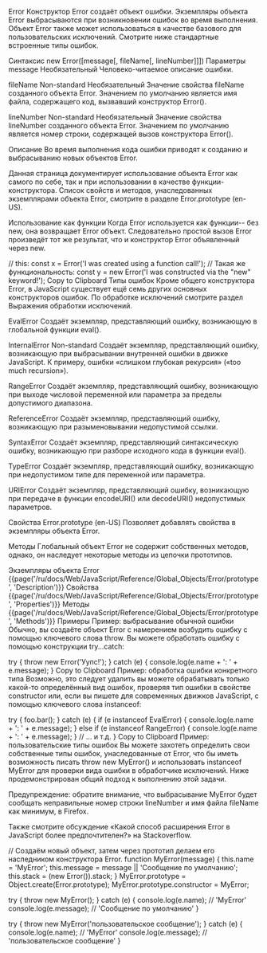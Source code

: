 Error
Конструктор Error создаёт объект ошибки. Экземпляры объекта Error выбрасываются при возникновении ошибок во время выполнения. Объект Error также может использоваться в качестве базового для пользовательских исключений. Смотрите ниже стандартные встроенные типы ошибок.

Синтаксис
new Error([message[, fileName[, lineNumber]]])
Параметры
message Необязательный
Человеко-читаемое описание ошибки.

fileName Non-standard Необязательный
Значение свойства fileName созданного объекта Error. Значением по умолчанию является имя файла, содержащего код, вызвавший конструктор Error().

lineNumber Non-standard Необязательный
Значение свойства lineNumber созданного объекта Error. Значением по умолчанию является номер строки, содержащей вызов конструктора Error().

Описание
Во время выполнения кода ошибки приводят к созданию и выбрасыванию новых объектов Error.

Данная страница документирует использование объекта Error как самого по себе, так и при использовании в качестве функции-конструктора. Список свойств и методов, унаследованных экземплярами объекта Error, смотрите в разделе Error.prototype (en-US).

Использование как функции
Когда Error используется как функции-- без new, она возвращает Error объект. Следовательно простой вызов Error произведёт тот же результат, что и конструктор Error объявленный через new.

// this:
const x = Error('I was created using a function call!');
​​​​// Такая же функциональность:
const y = new Error('I was constructed via the "new" keyword!');
Copy to Clipboard
Типы ошибок
Кроме общего конструктора Error, в JavaScript существует ещё семь других основных конструкторов ошибок. По обработке исключений смотрите раздел Выражения обработки исключений.

EvalError
Создаёт экземпляр, представляющий ошибку, возникающую в глобальной функции eval().

InternalError Non-standard
Создаёт экземпляр, представляющий ошибку, возникающую при выбрасывании внутренней ошибки в движке JavaScript. К примеру, ошибки «слишком глубокая рекурсия» («too much recursion»).

RangeError
Создаёт экземпляр, представляющий ошибку, возникающую при выходе числовой переменной или параметра за пределы допустимого диапазона.

ReferenceError
Создаёт экземпляр, представляющий ошибку, возникающую при разыменовывании недопустимой ссылки.

SyntaxError
Создаёт экземпляр, представляющий синтаксическую ошибку, возникающую при разборе исходного кода в функции eval().

TypeError
Создаёт экземпляр, представляющий ошибку, возникающую при недопустимом типе для переменной или параметра.

URIError
Создаёт экземпляр, представляющий ошибку, возникающую при передаче в функции encodeURI() или decodeURI() недопустимых параметров.

Свойства
Error.prototype (en-US)
Позволяет добавлять свойства в экземпляры объекта Error.

Методы
Глобальный объект Error не содержит собственных методов, однако, он наследует некоторые методы из цепочки прототипов.

Экземпляры объекта Error
{{page('/ru/docs/Web/JavaScript/Reference/Global_Objects/Error/prototype', 'Description')}}
Свойства
{{page('/ru/docs/Web/JavaScript/Reference/Global_Objects/Error/prototype', 'Properties')}}
Методы
{{page('/ru/docs/Web/JavaScript/Reference/Global_Objects/Error/prototype', 'Methods')}}
Примеры
Пример: выбрасывание обычной ошибки
Обычно, вы создаёте объект Error с намерением возбудить ошибку с помощью ключевого слова throw. Вы можете обработать ошибку с помощью конструкции try...catch:

try {
throw new Error('Уупс!');
} catch (e) {
console.log(e.name + ': ' + e.message);
}
Copy to Clipboard
Пример: обработка ошибки конкретного типа
Возможно, это следует удалить вы можете обрабатывать только какой-то определённый вид ошибок, проверяя тип ошибки в свойстве constructor или, если вы пишете для современных движков JavaScript, с помощью ключевого слова instanceof:

try {
foo.bar();
} catch (e) {
if (e instanceof EvalError) {
console.log(e.name + ': ' + e.message);
} else if (e instanceof RangeError) {
console.log(e.name + ': ' + e.message);
}
// ... и т.д.
}
Copy to Clipboard
Пример: пользовательские типы ошибок
Вы можете захотеть определить свои собственные типы ошибок, унаследованные от Error, что бы иметь возможность писать throw new MyError() и использовать instanceof MyError для проверки вида ошибки в обработчике исключений. Ниже продемонстрирован общий подход к выполнению этой задачи.

Предупреждение: обратите внимание, что выбрасывание MyError будет сообщать неправильные номер строки lineNumber и имя файла fileName как минимум, в Firefox.

Также смотрите обсуждение «Какой способ расширения Error в JavaScript более предпочтителен?» на Stackoverflow.

// Создаём новый объект, затем через прототип делаем его наследником конструктора Error.
function MyError(message) {
this.name = 'MyError';
this.message = message || 'Сообщение по умолчанию';
this.stack = (new Error()).stack;
}
MyError.prototype = Object.create(Error.prototype);
MyError.prototype.constructor = MyError;

try {
throw new MyError();
} catch (e) {
console.log(e.name); // 'MyError'
console.log(e.message); // 'Сообщение по умолчанию'
}

try {
throw new MyError('пользовательское сообщение');
} catch (e) {
console.log(e.name); // 'MyError'
console.log(e.message); // 'пользовательское сообщение'
}

